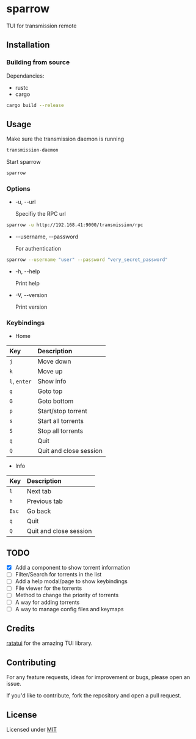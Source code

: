# sparrow

TUI for transmission remote

## Installation

### Building from source

Dependancies:

-   rustc
-   cargo

```bash
cargo build --release
```

## Usage

Make sure the transmission daemon is running

```bash
transmission-daemon
```

Start sparrow

```bash
sparrow
```

### Options

-   -u, --url

    Specifiy the RPC url

```bash
sparrow -u http://192.168.41:9000/transmission/rpc
```

-   --username, --password

    For authentication

```bash
sparrow --username "user" --password "very_secret_password"
```

-   -h, --help

    Print help
-   -V, --version

    Print version

### Keybindings

-   Home

| Key          | Description            |
| :----------- | :--------------------- |
| `j`          | Move down              |
| `k`          | Move up                |
| `l`, `enter` | Show info              |
| `g`          | Goto top               |
| `G`          | Goto bottom            |
| `p`          | Start/stop torrent     |
| `s`          | Start all torrents     |
| `S`          | Stop all torrents      |
| `q`          | Quit                   |
| `Q`          | Quit and close session |

-   Info

| Key   | Description            |
| :---- | :--------------------- |
| `l`   | Next tab               |
| `h`   | Previous tab           |
| `Esc` | Go back                |
| `q`   | Quit                   |
| `Q`   | Quit and close session |

## TODO

-   [x] Add a component to show torrent information
-   [ ] Filter/Search for torrents in the list
-   [ ] Add a help modal/page to show keybindings
-   [ ] File viewer for the torrents
-   [ ] Method to change the priority of torrents
-   [ ] A way for adding torrents
-   [ ] A way to manage config files and keymaps

## Credits

[ratatui](https://github.org/ratatui/ratatui) for the amazing TUI library.

## Contributing

For any feature requests, ideas for improvement or bugs, please open an issue.

If you'd like to contribute, fork the repository and open a pull request.

## License

Licensed under [MIT](https://github.com/dagregi/sparrow/raw/main/LICENSE)
